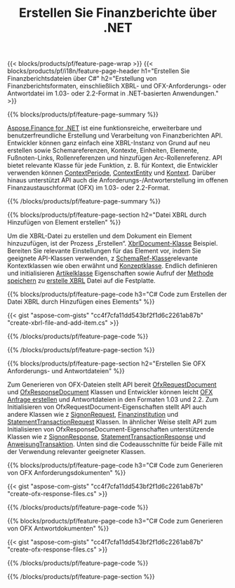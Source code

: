 ﻿---
title: Erstellen Sie Finanzberichte über .NET
url: /de/net/create/
description:  C#-Code zum Erstellen von Finanzberichten in XBRL und OFX Anforderungs- oder Antwortdateien über die .NET-Bibliothek.
---
{{< blocks/products/pf/feature-page-wrap >}}
{{< blocks/products/pf/i18n/feature-page-header h1="Erstellen Sie Finanzberichtsdateien über C#" h2="Erstellung von Finanzberichtsformaten, einschließlich XBRL- und OFX-Anforderungs- oder Antwortdatei im 1.03- oder 2.2-Format in .NET-basierten Anwendungen." >}}

{{% blocks/products/pf/feature-page-summary %}}

[Aspose.Finance for .NET](https://products.aspose.com/finance/net/) ist eine funktionsreiche, erweiterbare und benutzerfreundliche Erstellung und Verarbeitung von Finanzberichten API. Entwickler können ganz einfach eine XBRL-Instanz von Grund auf neu erstellen sowie Schemareferenzen, Kontexte, Einheiten, Elemente, Fußnoten-Links, Rollenreferenzen und hinzufügen 
Arc-Rollenreferenz. API bietet relevante Klasse für jede Funktion, z. B. für Kontext, die Entwickler verwenden können [ContextPeriode](https://apireference.aspose.com/finance/net/aspose.finance.xbrl/contextperiod), [ContextEntity](https://apireference.aspose.com/finance/net/aspose.finance.xbrl/contextentity) und [Kontext](https://apireference.aspose.com/finance/net/aspose.finance.xbrl/context). 
Darüber hinaus unterstützt API auch die Anforderungs-/Antworterstellung im offenen Finanzaustauschformat (OFX) im 1.03- oder 2.2-Format.

{{% /blocks/products/pf/feature-page-summary %}}

{{% blocks/products/pf/feature-page-section h2="Datei XBRL durch Hinzufügen von Element erstellen" %}}

Um die XBRL-Datei zu erstellen und dem Dokument ein Element hinzuzufügen, ist der Prozess „Erstellen“. [XbrlDocument-Klasse](https://apireference.aspose.com/finance/net/aspose.finance.xbrl/xbrldocument) Beispiel. Bereiten Sie relevante Einstellungen für das Element vor, indem Sie geeignete API-Klassen verwenden, z [SchemaRef-Klasse](https://apireference.aspose.com/finance/net/aspose.finance.xbrl/schemaref)relevante Kontextklassen wie oben erwähnt und [Konzeptklasse](https://apireference.aspose.com/finance/net/aspose.finance.xbrl/concept). Endlich definieren und initialisieren [Artikelklasse](https://apireference.aspose.com/finance/net/aspose.finance.xbrl/item) Eigenschaften sowie Aufruf der [Methode speichern](https://apireference.aspose.com/finance/net/aspose.finance.xbrl.xbrldocument/save/methods/1) zu [erstelle XBRL](https://products.aspose.com/finance/net/create/xbrl/) Datei auf die Festplatte.

{{% blocks/products/pf/feature-page-code h3="C# Code zum Erstellen der Datei XBRL durch Hinzufügen eines Elements" %}}

{{< gist "aspose-com-gists" "cc4f7cfa11dd543bf2f1d6c2261ab87b" "create-xbrl-file-and-add-item.cs" >}} 

{{% /blocks/products/pf/feature-page-code %}}

{{% /blocks/products/pf/feature-page-section %}}

{{% blocks/products/pf/feature-page-section h2="Erstellen Sie OFX Anforderungs- und Antwortdateien" %}}


Zum Generieren von OFX-Dateien stellt API bereit [OfxRequestDocument](https://apireference.aspose.com/finance/net/aspose.finance.ofx/ofxrequestdocument) und [OfxResponseDocument](https://apireference.aspose.com/finance/net/aspose.finance.ofx/ofxresponsedocument) Klassen und Entwickler können leicht [OFX Anfrage erstellen](https://products.aspose.com/finance/net/create/ofx-request/) und Antwortdateien in den Formaten 1.03 und 2.2. Zum Initialisieren von OfxRequestDocument-Eigenschaften stellt API auch andere Klassen wie z [SignonRequest](https://apireference.aspose.com/finance/net/aspose.finance.ofx.signon/signonrequest), [Finanzinstitution](https://apireference.aspose.com/finance/net/aspose.finance.ofx.signon/financialinstitution) und [StatementTransactionRequest](https://apireference.aspose.com/finance/net/aspose.finance.ofx.bank/statementtransactionrequest) Klassen. In ähnlicher Weise stellt API zum Initialisieren von OfxResponseDocument-Eigenschaften unterstützende Klassen wie z [SignonResponse](https://apireference.aspose.com/finance/net/aspose.finance.ofx.signon/signonresponse),  [StatementTransactionResponse](https://apireference.aspose.com/finance/net/aspose.finance.ofx.bank/statementtransactionresponse) und [AnweisungTransaktion](https://apireference.aspose.com/finance/net/aspose.finance.ofx/statementtransaction). Unten sind die Codeausschnitte für beide Fälle mit der Verwendung relevanter geeigneter Klassen.

{{% blocks/products/pf/feature-page-code h3="C# Code zum Generieren von OFX Anforderungsdokumenten" %}}

{{< gist "aspose-com-gists" "cc4f7cfa11dd543bf2f1d6c2261ab87b" "create-ofx-response-files.cs" >}} 

{{% /blocks/products/pf/feature-page-code %}}

{{% blocks/products/pf/feature-page-code h3="C# Code zum Generieren von OFX Antwortdokumenten" %}}

{{< gist "aspose-com-gists" "cc4f7cfa11dd543bf2f1d6c2261ab87b" "create-ofx-response-files.cs" >}} 

{{% /blocks/products/pf/feature-page-code %}}

{{% /blocks/products/pf/feature-page-section %}}